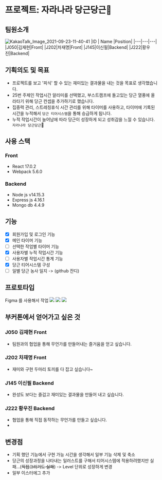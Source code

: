 # 프로젝트: 자라나라 당근당근🥕
## 팀원소개
![KakaoTalk_Image_2021-09-23-11-40-41](https://user-images.githubusercontent.com/42242359/134458386-7117fab4-22b1-4188-a4ea-9f226a098c58.jpeg)
|ID | Name |Position|
|---|---|---|
|J050|김재현|Front|
|J202|차재명|Front|
|J145|이신필|Backend|
|J222|황우진|Backend|


## 기획의도 및 목표
- 프로젝트를 보고 '피식' 할 수 있는 재미있는 결과물을 내는 것을 목표로 생각했습니다.
- 25번 주제인 작업시간 알리미를 선택했고, 부스트캠프에 돌고있는 당근 열풍에 올라타기 위해 당근 컨셉을 추가하기로 했습니다.
- 집중력 관리, 스트레칭휴식 시간 관리를 위해 타이머를 사용하고, 타이머에 기록된 시간을 누적해서 `당근 티어시스템`을 통해 승급하게 됩니다.
- 누적 작업시간이 늘어남에 따라 당근이 성장하게 되고 성취감을 느낄 수 있습니다. `자라나라 당근당근`🥕

## 사용 스택
### Front
- React 17.0.2
- Webpack 5.6.0
### Backend
- Node js v14.15.3
- Express js 4.16.1
- Mongo db 4.4.9
 
## 기능
- [x] 회원가입 및 로그인 기능
- [x] 메인 타이머 기능
- [ ] 선택한 작업별 타이머 기능
- [x] 사용자별 누적 작업시간 기능
- [ ] 사용자별 작업시간 통계 기능
- [x] 당근 티어시스템 구성
- [ ] 일별 당근 농사 일지 -> (github 잔디) 

## 프로토타입
Figma 를 사용해서 작업
![](https://user-images.githubusercontent.com/67536413/134459429-4a9cf197-e73c-4b7a-834a-8e4d82683ca0.png)
![](https://user-images.githubusercontent.com/67536413/134458848-40d454db-5c7f-4ad4-85c5-6a8d9318447b.png)
![](https://user-images.githubusercontent.com/67536413/134458854-55410d33-57f7-470a-9d57-5d869a823337.png)
## 부커톤에서 얻어가고 싶은 것
### J050 김재현 Front
- 팀원과의 협업을 통해 무언가를 만들어내는 즐거움을 얻고 싶습니다.
### J202 차재명 Front
- 재미와 구현 두마리 토끼를 다 잡고 싶습니다~
### J145 이신필 Backend
- 완성도 보다는 즐겁고 재미있는 결과물을 만들어 내고 싶습니다. 
### J222 황우진 Backend
- 협업을 통해 직접 동작하는 무언가를 만들고 싶습니다.
- 
## 변경점
- 기획 했던 기능에서 구현 가능 시간을 생각해서 일부 기능 삭제 및 축소
- 당근의 성장과정을 나타내는 일러스트를 구해서 티어시스템에 적용하려했지만 실패...(~~직접그리기도 실패~~) -> Level 단위로 성장하게 변경
- 일부 이스터에그 추가



